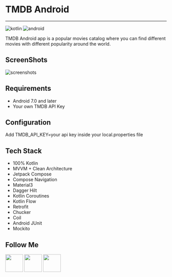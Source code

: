 # **TMDB Android**
---
![kotlin](https://camo.githubusercontent.com/cdf0b26edbf443b16d9b2357b76f8557d527e4d80625fb844d5342462d654e9a/68747470733a2f2f696d672e736869656c64732e696f2f62616467652f6b6f746c696e2d2532333030393544352e7376673f7374796c653d666f722d7468652d6261646765266c6f676f3d6b6f746c696e266c6f676f436f6c6f723d7768697465) ![android](https://camo.githubusercontent.com/5b7886225855c2c5ac8bcc15effcb289c238c597680d61c24e5e7541af59ee10/68747470733a2f2f696d672e736869656c64732e696f2f62616467652f416e64726f69642d3344444338343f7374796c653d666f722d7468652d6261646765266c6f676f3d616e64726f6964266c6f676f436f6c6f723d7768697465)

TMDB Android app is a popular movies catalog where you can find different movies with different popularity around the world. 

## **ScreenShots**
![screenshots]([https://raw.githubusercontent.com/george-gigauri/tbilisi-public-transport-compose-clean/main/images/BUSPLORE%20Poster%20Screenshots.jpg](https://github.com/george-gigauri/tmdb-android/blob/main/screenshots/screen-0.jpg?raw=true))

## **Requirements**
- Android 7.0 and later
- Your own TMDB API Key 

## **Configuration**
Add TMDB_API_KEY=your api key inside your local.properties file

## **Tech Stack**
- 100% Kotlin
- MVVM + Clean Architecture
- Jetpack Compose
- Compose Navigation
- Material3
- Dagger Hilt
- Kotlin Coroutines
- Kotlin Flow
- Retrofit
- Chucker
- Coil
- Android JUnit
- Mockito

## Follow Me
<a href="https://www.facebook.com/giorgii.gigauri"><img src="https://www.facebook.com/images/fb_icon_325x325.png" width=55 height=55/></a>       <a href="https://www.instagram.com/george_gigauri"><img src="https://upload.wikimedia.org/wikipedia/commons/thumb/5/58/Instagram-Icon.png/1025px-Instagram-Icon.png" width=55 height=55/></a>       <a href="https://www.linkedin.com/in/giorgi-gigauri-934a301a8/"><img src="https://cdn-icons-png.flaticon.com/512/174/174857.png" width=55 height=55/></a>

